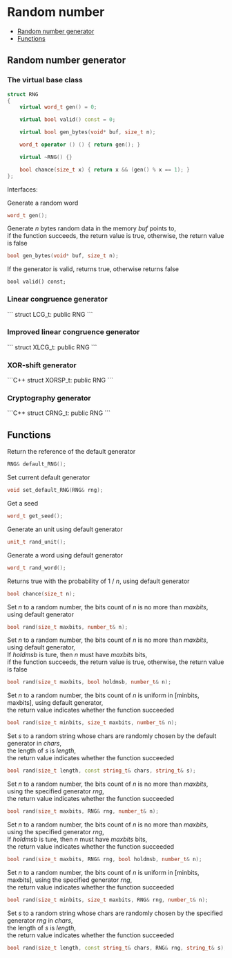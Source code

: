 <h1>Random number</h1>

 * [Random number generator](#rng)
 * [Functions](#functions)

<h2 id="rng">Random number generator</h2>

<h3>The virtual base class</h3>

```C++
struct RNG
{
    virtual word_t gen() = 0;

    virtual bool valid() const = 0;

    virtual bool gen_bytes(void* buf, size_t n);

    word_t operator () () { return gen(); }

    virtual ~RNG() {}

    bool chance(size_t x) { return x && (gen() % x == 1); }
};
```
Interfaces:

Generate a random word
```C++
word_t gen();
```
Generate _n_ bytes random data in the memory _buf_ points to,  
if the function succeeds, the return value is true, otherwise, the return value is false
```C++
bool gen_bytes(void* buf, size_t n);
```
If the generator is valid, returns true, otherwise returns false
```
bool valid() const;
```

<h3>Linear congruence generator</h3>
```
struct LCG_t: public RNG
```

<h3>Improved linear congruence generator</h3>
```
struct XLCG_t: public RNG
```

<h3>XOR-shift generator</h3>
```C++
struct XORSP_t: public RNG
```

<h3>Cryptography generator</h3>
```C++
struct CRNG_t: public RNG
```

<h2 id="functions">Functions</h2>

Return the reference of the default generator
```C++
RNG& default_RNG();
```

Set current default generator
```C++
void set_default_RNG(RNG& rng);
```

Get a seed
```C++
word_t get_seed();
```

Generate an unit using default generator
```C++
unit_t rand_unit();
```

Generate a word using default generator
```C++
word_t rand_word();
```

Returns true with the probability of 1 / _n_, using default generator
```C++
bool chance(size_t n);
```

Set _n_ to a random number, the bits count of _n_ is no more than _maxbits_, using default generator
```C++
bool rand(size_t maxbits, number_t& n);
```

Set _n_ to a random number, the bits count of _n_ is no more than _maxbits_, using default generator,  
If _holdmsb_ is ture, then _n_ must have _maxbits_ bits,  
if the function succeeds, the return value is true, otherwise, the return value is false
```C++
bool rand(size_t maxbits, bool holdmsb, number_t& n);
```

Set _n_ to a random number, the bits count of _n_ is uniform in [minbits, maxbits], using default generator,  
the return value indicates whether the function succeeded
```C++
bool rand(size_t minbits, size_t maxbits, number_t& n);
```

Set _s_ to a random string whose chars are randomly chosen by the default generator in _chars_,  
the length of _s_ is _length_,  
the return value indicates whether the function succeeded
```C++
bool rand(size_t length, const string_t& chars, string_t& s);
```

Set _n_ to a random number, the bits count of _n_ is no more than _maxbits_, using the specified generator _rng_,  
the return value indicates whether the function succeeded
```C++
bool rand(size_t maxbits, RNG& rng, number_t& n);
```

Set _n_ to a random number, the bits count of _n_ is no more than _maxbits_, using the specified generator _rng_,  
If _holdmsb_ is ture, then _n_ must have _maxbits_ bits,    
the return value indicates whether the function succeeded
```C++
bool rand(size_t maxbits, RNG& rng, bool holdmsb, number_t& n);
```

Set _n_ to a random number, the bits count of _n_ is uniform in [minbits, maxbits], using the specified generator _rng_,  
the return value indicates whether the function succeeded
```C++
bool rand(size_t minbits, size_t maxbits, RNG& rng, number_t& n);
```

Set _s_ to a random string whose chars are randomly chosen by the specified generator _rng_ in _chars_,  
the length of _s_ is _length_,  
the return value indicates whether the function succeeded
```C++
bool rand(size_t length, const string_t& chars, RNG& rng, string_t& s);
```
